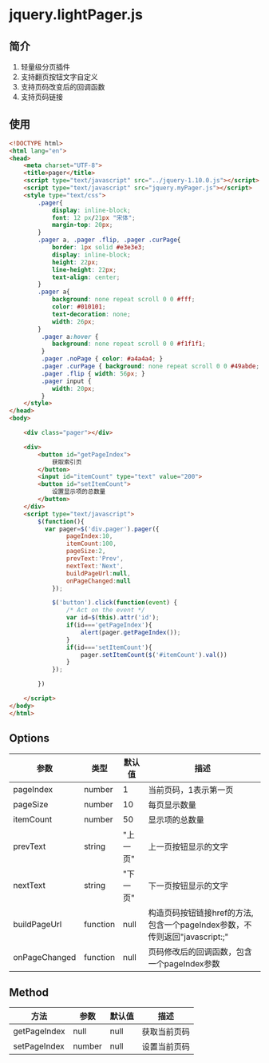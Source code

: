 # jquery.lightPager.js

## 简介

1. 轻量级分页插件
2. 支持翻页按钮文字自定义
3. 支持页码改变后的回调函数
4. 支持页码链接

## 使用

```html
<!DOCTYPE html>
<html lang="en">
<head>
    <meta charset="UTF-8">
    <title>pager</title>
    <script type="text/javascript" src="../jquery-1.10.0.js"></script>
    <script type="text/javascript" src="jquery.myPager.js"></script>
    <style type="text/css">
        .pager{
            display: inline-block; 
            font: 12 px/21px "宋体"; 
            margin-top: 20px;
        }
        .pager a, .pager .flip, .pager .curPage{
            border: 1px solid #e3e3e3; 
            display: inline-block; 
            height: 22px; 
            line-height: 22px;
            text-align: center;
        }
        .pager a{
            background: none repeat scroll 0 0 #fff;
            color: #010101;
            text-decoration: none;
            width: 26px; 
        }
         .pager a:hover { 
            background: none repeat scroll 0 0 #f1f1f1; 
         }
         .pager .noPage { color: #a4a4a4; }
         .pager .curPage { background: none repeat scroll 0 0 #49abde; color: #ffffff; width: 26px; }
         .pager .flip { width: 56px; }
         .pager input {
            width: 20px;
         }
    </style>
</head>
<body>

    <div class="pager"></div>

    <div>
        <button id="getPageIndex">
            获取索引页
        </button>
        <input id="itemCount" type="text" value="200">
        <button id="setItemCount">
            设置显示项的总数量
        </button>
    </div>
    <script type="text/javascript">
        $(function(){
          var pager=$('div.pager').pager({
                pageIndex:10,
                itemCount:100,
                pageSize:2,
                prevText:'Prev',
                nextText:'Next',
                buildPageUrl:null,
                onPageChanged:null
            });

            $('button').click(function(event) {
                /* Act on the event */
                var id=$(this).attr('id');
                if(id==='getPageIndex'){
                    alert(pager.getPageIndex());
                }
                if(id==='setItemCount'){
                    pager.setItemCount($('#itemCount').val())
                }
            });

        })

    </script>
</body>
</html>
```

## Options

|参数|类型|默认值|描述|
|----|---|-----|----|
|pageIndex|number|1|当前页码，1表示第一页|
|pageSize|number|10|每页显示数量|
|itemCount|number|50|显示项的总数量|
|prevText|string|"上一页"|上一页按钮显示的文字|
|nextText|string|"下一页"|下一页按钮显示的文字|
|buildPageUrl|function|null|构造页码按钮链接href的方法,包含一个pageIndex参数，不传则返回"javascript:;"|
|onPageChanged|function|null|页码修改后的回调函数，包含一个pageIndex参数|

## Method

|方法|参数|默认值|描述|
|----|---|-----|----|
|getPageIndex|null|null|获取当前页码|
|setPageIndex|number|null|设置当前页码|
